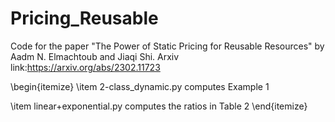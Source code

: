 # Pricing_Reusable
Code for the paper "The Power of Static Pricing for Reusable Resources" by Aadm N. Elmachtoub and Jiaqi Shi.  Arxiv link:https://arxiv.org/abs/2302.11723

\begin{itemize}
 \item 2-class_dynamic.py computes Example 1

 \item linear+exponential.py computes the ratios in Table 2
\end{itemize}
